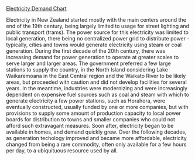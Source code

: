[Electricity Demand Chart](https://docs.google.com/spreadsheets/d/17S3T1QP7jhOTwBXtOACxSAEdVxeyVttWHBIG_PTqZbk/pubchart?oid=198308855&format=interactive)

Electricity in New Zealand started mostly with the main centers around the end of the 19th century, being largely limited to usage for street lighting and public transport (trams). The power source for this electricity was limited to local generation, there being no centralized power grid to distribute power - typically, cities and towns would generate electricity using steam or coal generation. During the first decade of the 20th century, there was increasing demand for power generation to operate at greater scales to serve larger and larger areas. The government preferred a few large stations to supply the country, in the North Island considering Lake Waikaremoana in the East Central region and the Waikato River to be likely areas, but proceeded with caution and did not develop facilities for several years. In the meantime, industries were modernizing and were increasingly dependent on expensive fuel sources such as coal and steam with which to generate electricity a few power stations, such as Horahora, were eventually constructed, usually funded by one or more companies, but with provisions to supply some amount of production capacity to local power boards for distribution to towns and smaller companies who could not afford such extravagant measures. Soon after, electricity began to be available in homes, and demand quickly grew. Over the following decades, as generation techology improved and became more affordable, electricity changed from being a rare commodity, often only available for a few hours per day, to a ubiquituous resource used by all.